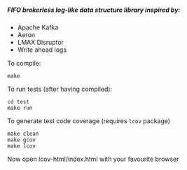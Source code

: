 ##### FIFO brokerless log-like data structure library inspired by: 

* Apache Kafka
* Aeron
* LMAX Disruptor
* Write ahead logs


To compile:

`make`

To run tests (after having compiled):

```
cd test
make run
```

To generate test code coverage (requires `lcov` package)

```
make clean
make gcov
make lcov
```
Now open lcov-html/index.html with your favourite browser
